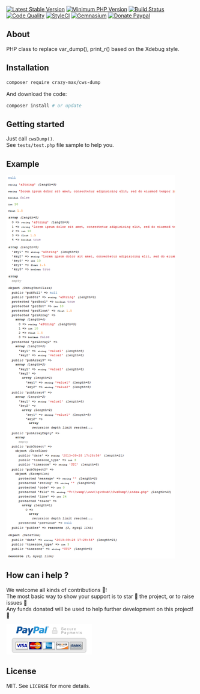 [![Latest Stable Version](https://img.shields.io/packagist/v/crazy-max/cws-dump.svg?style=flat-square)](https://packagist.org/packages/crazy-max/cws-dump)
[![Minimum PHP Version](https://img.shields.io/badge/php-%3E%3D%205.3.0-8892BF.svg?style=flat-square)](https://php.net/)
[![Build Status](https://img.shields.io/travis/crazy-max/CwsDump/master.svg?style=flat-square)](https://travis-ci.org/crazy-max/CwsDump)
[![Code Quality](https://img.shields.io/codacy/grade/0ea42a57c14d47b7a26e1991fc41ef36.svg?style=flat-square)](https://www.codacy.com/app/crazy-max/CwsDump)
[![StyleCI](https://styleci.io/repos/13171241/shield?style=flat-square)](https://styleci.io/repos/13171241)
[![Gemnasium](https://img.shields.io/gemnasium/crazy-max/CwsDump.svg?style=flat-square)](https://gemnasium.com/github.com/crazy-max/CwsDump)
[![Donate Paypal](https://img.shields.io/badge/donate-paypal-7057ff.svg?style=flat-square)](https://www.paypal.com/cgi-bin/webscr?cmd=_s-xclick&hosted_button_id=GCKCDZFTKMPKW)

## About

PHP class to replace var_dump(), print_r() based on the Xdebug style.

## Installation

```bash
composer require crazy-max/cws-dump
```

And download the code:

```bash
composer install # or update
```

## Getting started

Just call `cwsDump()`.<br />
See `tests/test.php` file sample to help you.

## Example

![](.res/example.png)

## How can i help ?

We welcome all kinds of contributions :raised_hands:!<br />
The most basic way to show your support is to star :star2: the project, or to raise issues :speech_balloon:<br />
Any funds donated will be used to help further development on this project! :gift_heart:

[![Donate Paypal](.res/paypal.png)](https://www.paypal.com/cgi-bin/webscr?cmd=_s-xclick&hosted_button_id=GCKCDZFTKMPKW)

## License

MIT. See `LICENSE` for more details.
